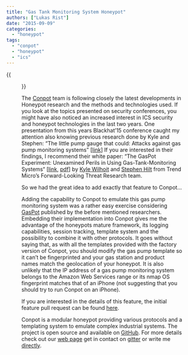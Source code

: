 ```yaml
---
title: "Gas Tank Monitoring System Honeypot"
authors: ["Lukas Rist"]
date: "2015-09-09"
categories: 
  - "honeypot"
tags: 
  - "conpot"
  - "honeypot"
  - "ics"
---
```

{{<figure src="images/banner.png" alt="Banner" width="50%">}}

The [Conpot](http://conpot.org) team is following closely the latest developments in Honeypot research and the methods and technologies used. If you look at the topics presented on security conferences, you might have also noticed an increased interest in ICS security and honeypot technologies in the last two years. One presentation from this years Blackhat’15 conference caught my attention also knowing previous research done by Kyle and Stephen: “The little pump gauge that could: Attacks against gas pump monitoring systems” \[[link](https://www.blackhat.com/us-15/briefings.html#the-little-pump-gauge-that-could-attacks-against-gas-pump-monitoring-systems)\] If you are interested in their findings, I recommend their white paper: “The GasPot Experiment: Unexamined Perils in Using Gas-Tank-Monitoring Systems“ \[[link](https://www.trendmicro.com/vinfo/us/security/news/cybercrime-and-digital-threats/the-gaspot-experiment), [pdf](http://www.trendmicro.com/cloud-content/us/pdfs/security-intelligence/white-papers/wp_the_gaspot_experiment.pdf)\] by [Kyle Wilhoit](https://twitter.com/lowcalspam) and [Stephen Hilt](https://twitter.com/sjhilt) from Trend Micro’s Forward-Looking Threat Research team.  

So we had the great idea to add exactly that feature to Conpot...  

Adding the capability to Conpot to emulate this gas pump monitoring system was a rather easy exercise considering [GasPot]( https://github.com/sjhilt/GasPot) published by the before mentioned researchers. Embedding their implementation into Conpot gives me the advantage of the honeypots mature framework, its logging capabilities, session tracking, template system and the possibility to combine it with other protocols. It goes without saying that, as with all the templates provided with the factory version of Conpot, you should modify the gas pump template so it can’t be fingerprinted and your gas station and product names match the geolocation of your honeypot. It is also unlikely that the IP address of a gas pump monitoring system belongs to the Amazon Web Services range or its nmap OS fingerprint matches that of an iPhone (not suggesting that you should try to run Conpot on an iPhone).  

If you are interested in the details of this feature, the initial feature pull request can be found [here](https://github.com/mushorg/conpot/commit/61ee0f5881ef1ed127181450057cf049b5487905).  

Conpot is a modular honeypot providing various protocols and a templating system to emulate complex industrial systems. The project is open source and available on [GitHub](https://github.com/mushorg/conpot). For more details check out our [web page](http://conpot.org/) get in contact on [gitter]("https://gitter.im/mushorg/conpot) or write me [directly](https://twitter.com/glaslos).
